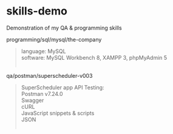 # skills-demo
Demonstration of my QA &amp; programming skills

programming/sql/mysql/the-company<br>
> language: MySQL<br>
> software: MySQL Workbench 8, XAMPP 3, phpMyAdmin 5<br><br>

qa/postman/superscheduler-v003<br>
> SuperScheduler app API Testing:<br>
> Postman v7.24.0<br>
> Swagger<br>
> cURL<br>
> JavaScript snippets & scripts<br>
> JSON<br><br>

